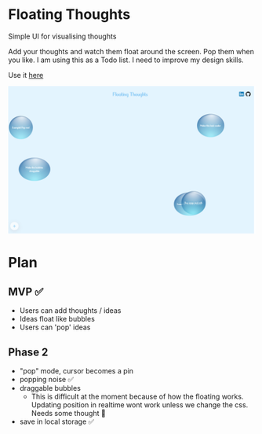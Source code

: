 # Floating Thoughts
Simple UI for visualising thoughts

Add your thoughts and watch them float around the screen. Pop them when you like. 
I am using this as a Todo list.
I need to improve my design skills. 

Use it [here](todo.alfiefreeman.co.uk)

![Floating Thoughts](/public/assets/FloatingThoughts.png)

# Plan

MVP ✅
-----
- Users can add thoughts / ideas
- Ideas float like bubbles 
- Users can 'pop' ideas


Phase 2
-----
- "pop" mode, cursor becomes a pin 
- popping noise ✅
- draggable bubbles
    - This is difficult at the moment because of how the floating works. Updating position in realtime wont work unless we change the css. Needs some thought 🤔
- save in local storage ✅
